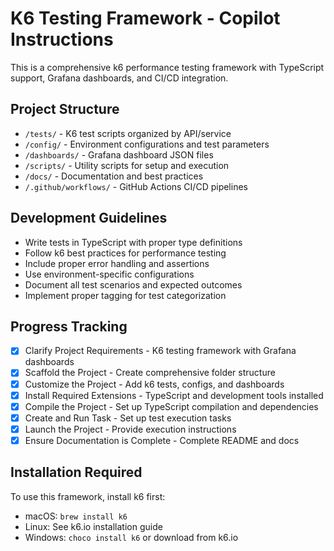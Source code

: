 <!-- Use this file to provide workspace-specific custom instructions to Copilot. For more details, visit https://code.visualstudio.com/docs/copilot/copilot-customization#_use-a-githubcopilotinstructionsmd-file -->

# K6 Testing Framework - Copilot Instructions

This is a comprehensive k6 performance testing framework with TypeScript support, Grafana dashboards, and CI/CD integration.

## Project Structure
- `/tests/` - K6 test scripts organized by API/service
- `/config/` - Environment configurations and test parameters  
- `/dashboards/` - Grafana dashboard JSON files
- `/scripts/` - Utility scripts for setup and execution
- `/docs/` - Documentation and best practices
- `/.github/workflows/` - GitHub Actions CI/CD pipelines

## Development Guidelines
- Write tests in TypeScript with proper type definitions
- Follow k6 best practices for performance testing
- Include proper error handling and assertions
- Use environment-specific configurations
- Document all test scenarios and expected outcomes
- Implement proper tagging for test categorization

## Progress Tracking
- [x] Clarify Project Requirements - K6 testing framework with Grafana dashboards
- [x] Scaffold the Project - Create comprehensive folder structure
- [x] Customize the Project - Add k6 tests, configs, and dashboards
- [x] Install Required Extensions - TypeScript and development tools installed
- [x] Compile the Project - Set up TypeScript compilation and dependencies
- [x] Create and Run Task - Set up test execution tasks
- [x] Launch the Project - Provide execution instructions
- [x] Ensure Documentation is Complete - Complete README and docs

## Installation Required
To use this framework, install k6 first:
- macOS: `brew install k6`
- Linux: See k6.io installation guide
- Windows: `choco install k6` or download from k6.io
